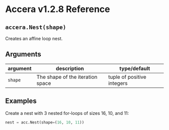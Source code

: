 [//]: # (Project: Accera)
[//]: # (Version: v1.2.8)

# Accera v1.2.8 Reference

## `accera.Nest(shape)`
Creates an affine loop nest.

## Arguments

argument | description | type/default
--- | --- | ---
`shape` | The shape of the iteration space | tuple of positive integers

## Examples

Create a nest with 3 nested for-loops of sizes 16, 10, and 11:

```python
nest = acc.Nest(shape=(16, 10, 11))
```

<div style="page-break-after: always;"></div>
